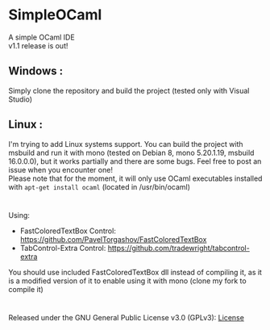 # SimpleOCaml
A simple OCaml IDE  
v1.1 release is out!  
## Windows :
Simply clone the repository and build the project (tested only with Visual Studio)  
## Linux :
I'm trying to add Linux systems support. You can build the project with msbuild and run it with mono (tested on Debian 8, mono 5.20.1.19, msbuild 16.0.0.0), but it works partially and there are some bugs. Feel free to post an issue when you encounter one!  
Please note that for the moment, it will only use OCaml executables installed with `apt-get install ocaml` (located in /usr/bin/ocaml)  
#
Using:  
* FastColoredTextBox Control: https://github.com/PavelTorgashov/FastColoredTextBox  
* TabControl-Extra Control: https://github.com/tradewright/tabcontrol-extra  
  
You should use included FastColoredTextBox dll instead of compiling it, as it is a modified version of it to enable using it with mono (clone my fork to compile it)  
#
Released under the GNU General Public License v3.0 (GPLv3): [License](https://github.com/gmattis/simpleOcaml/blob/master/LICENSE)
